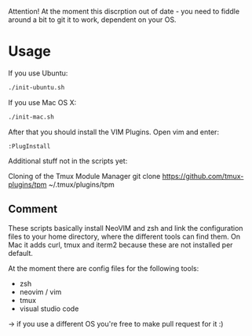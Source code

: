 Attention! 
At the moment this discrption out of date - you need to fiddle around a bit to git it to work, dependent on your OS.


Usage
=====

If you use Ubuntu:

```bash
./init-ubuntu.sh

```

If you use Mac OS X:

```bash
./init-mac.sh

```


After that you should install the VIM Plugins. Open vim and enter:

```
:PlugInstall

```


Additional stuff not in the scripts yet:

Cloning of the Tmux Module Manager
git clone https://github.com/tmux-plugins/tpm ~/.tmux/plugins/tpm



Comment
-------

These scripts basically install NeoVIM and zsh and link the configuration files to your home directory, where the different tools can find them. On Mac it adds curl, tmux and iterm2 because these are not installed per default.

At the moment there are config files for the following tools:

- zsh
- neovim / vim
- tmux
- visual studio code

-> if you use a different OS you're free to make pull request for it :)


